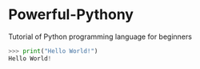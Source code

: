 # Powerful-Pythony
Tutorial of Python programming language for beginners

```python
>>> print("Hello World!")
Hello World!
```
